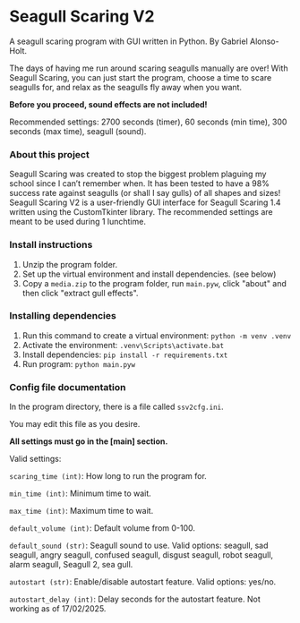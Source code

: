 # Seagull Scaring V2
A seagull scaring program with GUI written in Python.
By Gabriel Alonso-Holt.

The days of having me run around scaring seagulls manually are over! With Seagull Scaring, you can just start the program, choose a time to scare seagulls for, and relax as the seagulls fly away when you want.

**Before you proceed, sound effects are not included!**

Recommended settings: 2700 seconds (timer), 60 seconds (min time), 300 seconds (max time), seagull (sound).

### About this project
Seagull Scaring was created to stop the biggest problem plaguing my school since I can’t remember when. 
It has been tested to have a 98% success rate against seagulls (or shall I say gulls) of all shapes and sizes! 
Seagull Scaring V2 is a user-friendly GUI interface for Seagull Scaring 1.4 written using the CustomTkinter library. 
The recommended settings are meant to be used during 1 lunchtime.

### Install instructions
1. Unzip the program folder.
2. Set up the virtual environment and install dependencies. (see below)
3. Copy a `media.zip` to the program folder, run `main.pyw`, click "about" and then click "extract gull effects".

### Installing dependencies
1. Run this command to create a virtual environment: `python -m venv .venv`
2. Activate the environment: `.venv\Scripts\activate.bat`
3. Install dependencies: `pip install -r requirements.txt`
4. Run program: `python main.pyw`

### Config file documentation
In the program directory, there is a file called `ssv2cfg.ini`.

You may edit this file as you desire.

**All settings must go in the [main] section.**

Valid settings: 

`scaring_time (int)`: How long to run the program for.

`min_time (int)`: Minimum time to wait.

`max_time (int)`: Maximum time to wait.

`default_volume (int)`: Default volume from 0-100.

`default_sound (str)`: Seagull sound to use. Valid options: seagull, sad seagull, angry seagull, confused seagull, disgust seagull, robot seagull, alarm seagull, Seagull 2, sea gull.

`autostart (str)`: Enable/disable autostart feature. Valid options: yes/no.

`autostart_delay (int)`: Delay seconds for the autostart feature. Not working as of 17/02/2025.
